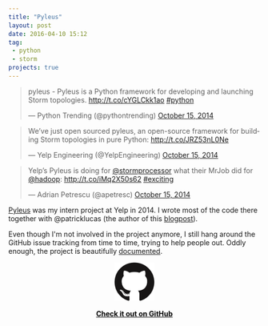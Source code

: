 ```yaml
---
title: "Pyleus"
layout: post
date: 2016-04-10 15:12
tag:
 - python
 - storm
projects: true
---
```


<blockquote class="twitter-tweet" data-lang="en"><p lang="en" dir="ltr">pyleus - Pyleus is a Python framework for developing and launching Storm topologies. <a href="http://t.co/cYGLCkk1ao">http://t.co/cYGLCkk1ao</a> <a href="https://twitter.com/hashtag/python?src=hash">#python</a></p>&mdash; Python Trending (@pythontrending) <a href="https://twitter.com/pythontrending/status/522493412113920000">October 15, 2014</a></blockquote>
<script async src="//platform.twitter.com/widgets.js" charset="utf-8"></script>

<blockquote class="twitter-tweet" data-lang="en"><p lang="en" dir="ltr">We’ve just open sourced pyleus, an open-source framework for building Storm topologies in pure Python: <a href="http://t.co/JRZ53nL0Ne">http://t.co/JRZ53nL0Ne</a></p>&mdash; Yelp Engineering (@YelpEngineering) <a href="https://twitter.com/YelpEngineering/status/522457196194308097">October 15, 2014</a></blockquote>
<script async src="//platform.twitter.com/widgets.js" charset="utf-8"></script>

<blockquote class="twitter-tweet" data-lang="en"><p lang="en" dir="ltr">Yelp’s Pyleus is doing for <a href="https://twitter.com/stormprocessor">@stormprocessor</a> what their MrJob did for <a href="https://twitter.com/hadoop">@hadoop</a>: <a href="http://t.co/iMq2X50s62">http://t.co/iMq2X50s62</a> <a href="https://twitter.com/hashtag/exciting?src=hash">#exciting</a></p>&mdash; Adrian Petrescu (@apetresc) <a href="https://twitter.com/apetresc/status/522484991066771456">October 15, 2014</a></blockquote>
<script async src="//platform.twitter.com/widgets.js" charset="utf-8"></script>

[Pyleus](https://github.com/Yelp/pyleus) was my intern project at Yelp in 2014. I wrote most of the code there together with @patricklucas (the author of this [blogpost](http://engineeringblog.yelp.com/2014/10/introducing-pyleus.html)).

Even though I'm not involved in the project anymore, I still hang around the GitHub issue tracking from time to time, trying to help people out. Oddly enough, the project is beautifully [documented](https://yelparchive.github.io/pyleus/).

<div align="center">
<a style="color:black" href="https://github.com/Yelp/pyleus">
<img src="/assets/images/github_logo.png" alt="Check it out on GitHub">
<p><strong>Check it out on GitHub</strong></p>
</a>
</div>
